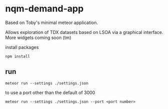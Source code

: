# nqm-demand-app
Based on Toby's minimal meteor application. 

Allows exploration of TDX datasets based on LSOA via a graphical interface. More widgets coming soon (tm)

install packages

```
npm install
```

## run
```
meteor run --settings ./settings.json
```

to use a port other than the default of 3000

```
meteor run --settings ./settings.json --port <port number>
```

